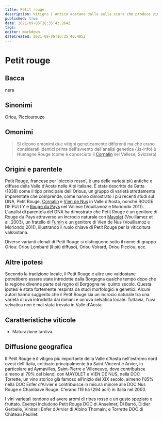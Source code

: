 ```yaml
---
title: Petit rouge
description: Vitigno | Antico aostano dalla pelle scura che produce vini speziati e dal sapore di ribes rosso.
published: true
date: 2021-09-06T16:35:43.264Z
tags: 
editor: markdown
dateCreated: 2021-09-06T16:35:40.485Z
---
```


# Petit rouge

## Bacca
nera

## Sinonimi
Oriou, Picciourouzo
## Omonimi
> Si dicono omonimi due vitigni geneticamente differenti ma che erano considerati identici prima dell'avvento dell'analisi genetica
{.is-info}
ù
Humagne Rouge  (come è conosciuto il [Cornalin](/vitigni/Italia/bacca-nera/cornalin) nel Vallese, Svizzera)

## Origini e parentele

Petit Rouge, francese per 'piccolo rosso', è una delle varietà più antiche e diffuse della Valle d'Aosta nelle Alpi italiane. È stata descritta da Gatta (1838) come il tipo principale dell'Orious, un gruppo di varietà strettamente imparentate che comprende, come hanno dimostrato i più recenti studi sul DNA, Petit Rouge, [Cornalin](/vitigni/Italia/bacca-nera/cornalin) e [Vien de Nus](/vitigni/Italia/bacca-nera/vien-de-nus) in Valle d'Aosta, nonché ROUGE DE FULLY e [Rouge du Pays](/vitigni/Svizzera/bacca-nera/rouge-du-pays) nel Vallese (Vouillamoz e Moriondo 2011). L'analisi di parentela del DNA ha dimostrato che Petit Rouge è un genitore di Rouge du Pays attraverso un incrocio naturale con [Mayolet](/vitigni/Italia/bacca-nera/mayolet) (Vouillamoz et al. 2003), un fratello di [Fumin](/vitigni/Italia/bacca-nera/fumin) e un genitore di Vien de Nus (Vouillamoz e Moriondo 2011), illustrando il ruolo chiave di Petit Rouge per la viticoltura valdostana.

Diverse varianti clonali di Petit Rouge si distinguono sotto il nome di gruppo Oriou: Oriou Lombard (il più diffuso), Oriou Voirard, Oriou Picciou, ecc.

## Altre ipotesi

Secondo la tradizione locale, il Petit Rouge e altre uve valdostane potrebbero essere state introdotte dalla Borgogna qualche tempo dopo che la regione divenne parte del regno di Borgogna nel quinto secolo. Questa ipotesi è stata fortemente respinta da studi morfologici e genetici. Alcuni autori hanno suggerito che il Petit Rouge sia un incrocio naturale tra una varietà di uva introdotta dai romani e un'uva selvatica locale. Tuttavia, l'uva selvatica non è mai stata trovata in Valle d'Aosta.

## Caratteristiche viticole

- Maturazione tardiva.

## Diffusione geografica

Il Petit Rouge è il vitigno più importante della Valle d'Aosta nell'estremo nord ovest dell'Italia, coltivato principalmente tra Saint-Vincent e Arvier, in particolare ad Aymavilles, Saint-Pierre e Villeneuve, dove contribuisce almeno al 70% del blend, con MAYOLET e VIEN DE NUS, nella DOC Torrette, un vino storico già famoso all'inizio del XIX secolo, almeno l'85% nella DOC Enfer d'Arvier e contribuisce in misura minore alle DOC Nus Rouge e Chambave Rouge. C'erano 119 ha (294 acri) in Italia nel 2000.

I vini varietali tendono ad avere aromi di ribes rosso e un gusto speziato e fruttato. Esempi includono Petit Rouge DOC di Anselmet, Di Barrò, Didier Gerbelle, Vinirari; Enfer d'Arvier di Albino Thomain; e Torrette DOC di Château Feuillet.